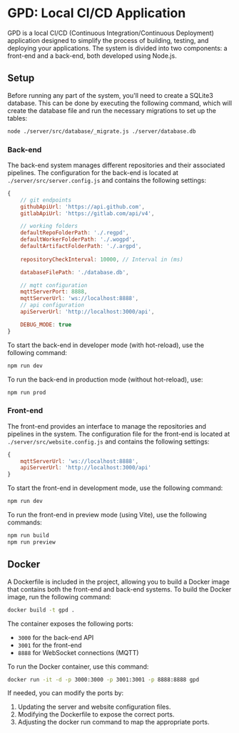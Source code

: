# GPD: Local CI/CD Application
GPD is a local CI/CD (Continuous Integration/Continuous Deployment) application designed to simplify the process of building, testing, and deploying your applications. The system is divided into two components: a front-end and a back-end, both developed using Node.js.

## Setup
Before running any part of the system, you'll need to create a SQLite3 database. This can be done by executing the following command, which will create the database file and run the necessary migrations to set up the tables:

```bash
node ./server/src/database/_migrate.js ./server/database.db
```

### Back-end
The back-end system manages different repositories and their associated pipelines. The configuration for the back-end is located at `./server/src/server.config.js` and contains the following settings:
```js
{
    // git endpoints
    githubApiUrl: 'https://api.github.com',
    gitlabApiUrl: 'https://gitlab.com/api/v4',

    // working folders
    defaultRepoFolderPath: './.regpd',
    defaultWorkerFolderPath: './.wogpd',
    defaultArtifactFolderPath: './.argpd',
    
    repositoryCheckInterval: 10000, // Interval in (ms)

    databaseFilePath: './database.db',

    // mqtt configuration
    mqttServerPort: 8888,
    mqttServerUrl: 'ws://localhost:8888',
    // api configuration
    apiServerUrl: 'http://localhost:3000/api',

    DEBUG_MODE: true
}
```

To start the back-end in developer mode (with hot-reload), use the following command:
```bash
npm run dev
```

To run the back-end in production mode (without hot-reload), use:
```bash
npm run prod
```

### Front-end
The front-end provides an interface to manage the repositories and pipelines in the system. The configuration file for the front-end is located at `./server/src/website.config.js` and contains the following settings:

```js
{
    mqttServerUrl: 'ws://localhost:8888',
    apiServerUrl: 'http://localhost:3000/api'
}
```

To start the front-end in development mode, use the following command:
```bash
npm run dev
```

To run the front-end in preview mode (using Vite), use the following commands:
```bash
npm run build
npm run preview
```

## Docker
A Dockerfile is included in the project, allowing you to build a Docker image that contains both the front-end and back-end systems. To build the Docker image, run the following command:
```bash
docker build -t gpd .
```

The container exposes the following ports:

- `3000` for the back-end API
- `3001` for the front-end
- `8888` for WebSocket connections (MQTT)

To run the Docker container, use this command:
```bash
docker run -it -d -p 3000:3000 -p 3001:3001 -p 8888:8888 gpd
```

If needed, you can modify the ports by:
1. Updating the server and website configuration files.
2. Modifying the Dockerfile to expose the correct ports.
3. Adjusting the docker run command to map the appropriate ports.